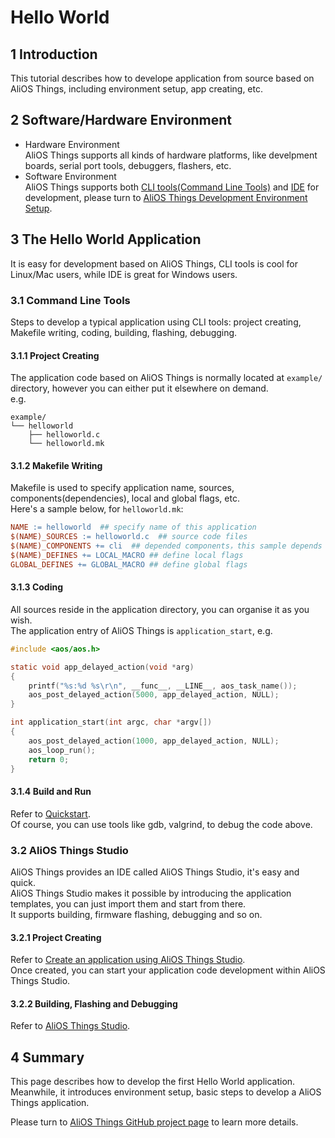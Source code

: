 # Hello World

## 1 Introduction
This tutorial describes how to develope application from source based on AliOS Things, including environment setup, app creating, etc.

## 2 Software/Hardware Environment
- Hardware Environment  
AliOS Things supports all kinds of hardware platforms, like develpment boards, serial port tools, debuggers, flashers, etc.
- Software Environment  
AliOS Things supports both [CLI tools(Command Line Tools)](https://github.com/alibaba/AliOS-Things/wiki/AliOS-Things-uCube) and [IDE](https://github.com/alibaba/AliOS-Things/wiki/AliOS-Things-Studio) for development, please turn to [AliOS Things Development Environment Setup](https://github.com/alibaba/AliOS-Things/wiki/AliOS-Things-Environment-Setup).

## 3 The Hello World Application
It is easy for development based on AliOS Things, CLI tools is cool for Linux/Mac users, while IDE is great for Windows users.

### 3.1 Command Line Tools
Steps to develop a typical application using CLI tools: project creating, Makefile writing, coding, building, flashing, debugging.

#### 3.1.1 Project Creating
The application code based on AliOS Things is normally located at `example/` directory, however you can either put it elsewhere on demand.  
e.g.  
```
example/
└── helloworld
    ├── helloworld.c
    └── helloworld.mk
```

#### 3.1.2 Makefile Writing
Makefile is used to specify application name, sources, components(dependencies), local and global flags, etc.  
Here's a sample below, for `helloworld.mk`:  
```Makefile
NAME := helloworld  ## specify name of this application
$(NAME)_SOURCES := helloworld.c  ## source code files
$(NAME)_COMPONENTS += cli  ## depended components，this sample depends on cli
$(NAME)_DEFINES += LOCAL_MACRO ## define local flags
GLOBAL_DEFINES += GLOBAL_MACRO ## define global flags
```

#### 3.1.3 Coding
All sources reside in the application directory, you can organise it as you wish.  
The application entry of AliOS Things is `application_start`, e.g.  
```c
#include <aos/aos.h>

static void app_delayed_action(void *arg)
{
    printf("%s:%d %s\r\n", __func__, __LINE__, aos_task_name());
    aos_post_delayed_action(5000, app_delayed_action, NULL);
}

int application_start(int argc, char *argv[])
{
    aos_post_delayed_action(1000, app_delayed_action, NULL);
    aos_loop_run();
    return 0;
}
```

#### 3.1.4 Build and Run

Refer to [Quickstart](quickstart.md#run).  
Of course, you can use tools like gdb, valgrind, to debug the code above.

### 3.2 AliOS Things Studio
AliOS Things provides an IDE called AliOS Things Studio, it's easy and quick.  
AliOS Things Studio makes it possible by introducing the application templates, you can just import them and start from there.  
It supports building, firmware flashing, debugging and so on.

#### 3.2.1 Project Creating
Refer to [Create an application using AliOS Things Studio](https://github.com/alibaba/AliOS-Things/wiki/AliOS-Things-Studio#22-创建-app-项目).  
Once created, you can start your application code development within AliOS Things Studio.

#### 3.2.2 Building, Flashing and Debugging
Refer to [AliOS Things Studio](https://github.com/alibaba/AliOS-Things/wiki/AliOS-Things-Studio).

## 4 Summary
This page describes how to develop the first Hello World application.  
Meanwhile, it introduces environment setup, basic steps to develop a AliOS Things application.

Please turn to [AliOS Things GitHub project page](https://github.com/alibaba/AliOS-Things) to learn more details.

